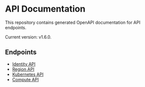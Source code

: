 # API Documentation

This repository contains generated OpenAPI documentation for API endpoints.

Current version: v1.6.0.

## Endpoints

* [Identity API](https://nscaledev.github.io/uni-api-docs/identity/index.html)
* [Region API](https://nscaledev.github.io/uni-api-docs/region/index.html)
* [Kubernetes API](https://nscaledev.github.io/uni-api-docs/kubernetes/index.html)
* [Compute API](https://nscaledev.github.io/uni-api-docs/compute/index.html)
